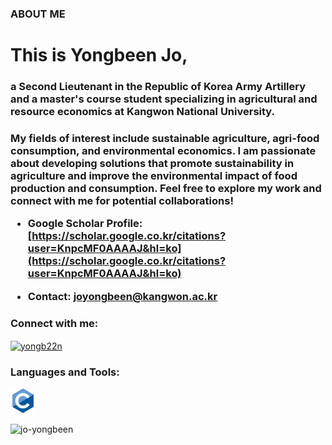 ### ABOUT ME

<h1 align="left">This is Yongbeen Jo,</h1>
<h3 align="left">a Second Lieutenant in the Republic of Korea Army Artillery and a master's course student specializing in agricultural and resource economics at Kangwon National University.</h3>
<h3 align="left">My fields of interest include sustainable agriculture, agri-food consumption, and environmental economics. I am passionate about developing solutions that promote sustainability in agriculture and improve the environmental impact of food production and consumption. Feel free to explore my work and connect with me for potential collaborations! 

- Google Scholar Profile: [https://scholar.google.co.kr/citations?user=KnpcMF0AAAAJ&hl=ko](https://scholar.google.co.kr/citations?user=KnpcMF0AAAAJ&hl=ko)

- Contact: joyongbeen@kangwon.ac.kr

<h3 align="left">Connect with me:</h3>
<p align="left">
<a href="https://instagram.com/yongb22n" target="blank"><img align="center" src="https://raw.githubusercontent.com/rahuldkjain/github-profile-readme-generator/master/src/images/icons/Social/instagram.svg" alt="yongb22n" height="30" width="40" /></a>
</p>

<h3 align="left">Languages and Tools:</h3>
<p align="left"> <a href="https://www.cprogramming.com/" target="_blank" rel="noreferrer"> <img src="https://raw.githubusercontent.com/devicons/devicon/master/icons/c/c-original.svg" alt="c" width="40" height="40"/> </a> </p>

<p><img align="left" src="https://github-readme-stats.vercel.app/api/top-langs?username=jo-yongbeen&show_icons=true&locale=en&layout=compact" alt="jo-yongbeen" /></p>
